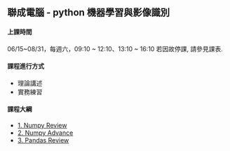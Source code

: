 ## 聯成電腦 - python 機器學習與影像識別

#### 上課時間

06/15~08/31，每週六，09:10 ~ 12:10、13:10 ~ 16:10
若因故停課, 請參見課表.

#### 課程進行方式

- 理論講述
- 實務練習

#### 課程大綱
- [1. Numpy Review](http://mirdex.github.io/MachineLearning0612/1.%20Numpy%20總複習1_Q.slides.html)
- [2. Numpy Advance](http://mirdex.github.io/MachineLearning0612/2.%20NumPy_Q.slides.html)
- [3. Pandas Review](http://mirdex.github.io/MachineLearning0612/3.%20Pandas%20總複習1_Q.slides.html)
